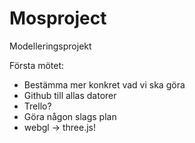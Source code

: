 # Mosproject
Modelleringsprojekt

Första mötet:
  - Bestämma mer konkret vad vi ska göra
  - Github till allas datorer
  - Trello?
  - Göra någon slags plan
  - webgl -> three.js!

